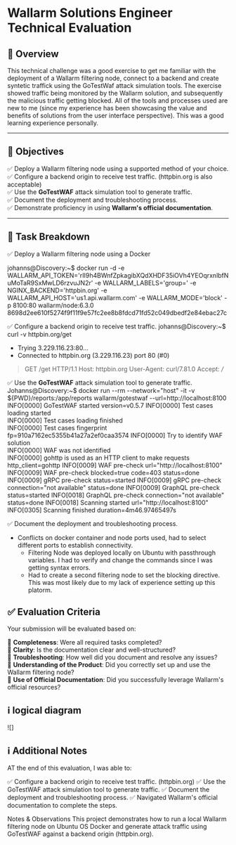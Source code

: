 # Wallarm Solutions Engineer Technical Evaluation

## 📌 Overview

This technical challenge was a good exercise to get me familiar with the deployment of a Wallarm filtering node, connect to a backend and create syntetic traffick using the GoTestWaf attack simulation tools. The exercise showed traffic being monitored by the Wallarm solution, and subsequently the malicious traffic getting blocked. All of the tools and processes used are new to me (since my experience has been showcasing the value and benefits of solutions from the user interface perspective). This was a good learning experience personally. 

---

## 🎯 Objectives


✅ Deploy a Wallarm filtering node using a supported method of your choice.  
✅ Configure a backend origin to receive test traffic. (httpbin.org is also acceptable)  
✅ Use the **GoTestWAF** attack simulation tool to generate traffic.  
✅ Document the deployment and troubleshooting process.  
✅ Demonstrate proficiency in using **Wallarm's official documentation**.  

---

## 🚀 Task Breakdown

✅ Deploy a Wallarm filtering node using a Docker

johanns@Discovery:~$ docker run -d -e WALLARM_API_TOKEN='rII9h4BWnfZpkagibXQdXHDF35iOVh4YEOqrxnlbfNuMoTaR9SxMwLD6rzvuJN2r' -e WALLARM_LABELS='group=<GROUP>' -e NGINX_BACKEND='httpbin.org' -e WALLARM_API_HOST='us1.api.wallarm.com' -e WALLARM_MODE='block' -p 8100:80 wallarm/node:6.3.0
8698d2ee610f5274f9f11f9e57fc2ee8b8fdcd71fd52c049dbedf2e84ebac27c

✅ Configure a backend origin to receive test traffic. 
johanns@Discovery:~$ curl -v httpbin.org/get
*   Trying 3.229.116.23:80...
* Connected to httpbin.org (3.229.116.23) port 80 (#0)
> GET /get HTTP/1.1
> Host: httpbin.org
> User-Agent: curl/7.81.0
> Accept: */*



✅ Use the **GoTestWAF** attack simulation tool to generate traffic. 
Johanns@Discovery:~$ docker run --rm --network="host" -it -v ${PWD}/reports:/app/reports wallarm/gotestwaf   --url=http://localhost:8100
INFO[0000] GoTestWAF started                             version=v0.5.7
INFO[0000] Test cases loading started                   
INFO[0000] Test cases loading finished                  
INFO[0000] Test cases fingerprint                        fp=910a7162ec5355b41a27a2ef0caa3574
INFO[0000] Try to identify WAF solution                 
INFO[0000] WAF was not identified                       
INFO[0000] gohttp is used as an HTTP client to make requests  http_client=gohttp
INFO[0009] WAF pre-check                                 url="http://localhost:8100"
INFO[0009] WAF pre-check                                 blocked=true code=403 status=done
INFO[0009] gRPC pre-check                                status=started
INFO[0009] gRPC pre-check                                connection="not available" status=done
INFO[0009] GraphQL pre-check                             status=started
INFO[0018] GraphQL pre-check                             connection="not available" status=done
INFO[0018] Scanning started                              url="http://localhost:8100"
INFO[0305] Scanning finished                             duration=4m46.97465497s  

✅ Document the deployment and troubleshooting process.  
* Conflicts on docker container and node ports used, had to select different ports to establish connectivity.
    * Filtering Node was deployed locally on Ubuntu with passthrough variables. I had to verify and change the commands since I was getting syntax errors.
    * Had to create a second filtering node to set the blocking directive. This was most likely due to my lack of experience setting up this platorm.

## ✅ Evaluation Criteria

Your submission will be evaluated based on:

📌 **Completeness**: Were all required tasks completed?  
📌 **Clarity**: Is the documentation clear and well-structured?  
📌 **Troubleshooting**: How well did you document and resolve any issues?  
📌 **Understanding of the Product**: Did you correctly set up and use the Wallarm filtering node?  
📌 **Use of Official Documentation**: Did you successfully leverage Wallarm's official resources?  

## ℹ️ logical diagram

![] 

## ℹ️ Additional Notes


AT the end of this evaluation, I was able to:


✅ Configure a backend origin to receive test traffic. (httpbin.org) 
✅ Use the GoTestWAF attack simulation tool to generate traffic.
✅ Document the deployment and troubleshooting process.
✅ Navigated Wallarm's official documentation to complete the steps.


Notes & Observations
This project demonstrates how to run a local Wallarm filtering node on Ubuntu OS Docker and generate attack traffic using GoTestWAF against a backend origin (httpbin.org).

    



